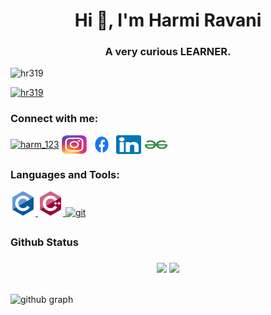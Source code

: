 <h1 align="center">Hi 👋, I'm Harmi Ravani</h1>
<h3 align="center">A very curious LEARNER.</h3>

<p align="left"> <img src="https://komarev.com/ghpvc/?username=hr319&label=Profile%20views&color=0e75b6&style=flat" alt="hr319" /> </p>

<p align="left"> <a href="https://github.com/ryo-ma/github-profile-trophy"><img src="https://github-profile-trophy.vercel.app/?username=hr319" alt="hr319" /></a> </p>

<h3 align="left">Connect with me:</h3>
<p align="left">
<a href="https://www.codechef.com/users/harm_123" target="blank"><img align="center" src="https://cdn.jsdelivr.net/npm/simple-icons@3.1.0/icons/codechef.svg" alt="harm_123" height="30" width="40" /></a>
<a href="https://www.instagram.com" target="blank"><img align="center" src="https://raw.githubusercontent.com/HR319/HR319/main/img/insta%20logo.jpg" height="30" width="40" /></a>
  <a href="https://www.facebook.com" target="blank"><img align="center" src="https://raw.githubusercontent.com/HR319/HR319/main/img/fb%20logo.png" height="30" width="40" /></a>
   <a href="https://www.linkedin.com" target="blank"><img align="center" src="https://raw.githubusercontent.com/HR319/HR319/main/img/linkedin%20logo.png" height="30" width="40" /></a>
<a href="https://auth.geeksforgeeks.org/user/harmiravani27" target="blank"><img align="center" src="https://raw.githubusercontent.com/HR319/HR319/main/img/gfg%202.png" alt="harmiravani27" height="30" width="40" /></a>
</p>

<h3 align="left">Languages and Tools:</h3>
<p align="left"> <a href="https://www.cprogramming.com/" target="_blank"> <img src="https://raw.githubusercontent.com/devicons/devicon/master/icons/c/c-original.svg" alt="c" width="40" height="40"/> </a> <a href="https://www.w3schools.com/cpp/" target="_blank"> <img src="https://raw.githubusercontent.com/devicons/devicon/master/icons/cplusplus/cplusplus-original.svg" alt="cplusplus" width="40" height="40"/> </a> <a href="https://git-scm.com/" target="_blank"> <img src="https://www.vectorlogo.zone/logos/git-scm/git-scm-icon.svg" alt="git" width="40" height="40"/> </a> </p>

<h2></h2>
<h3 align="left"> Github Status  <h3> 

<div align="center">
  <img width="48%" src="https://github-readme-stats.vercel.app/api?username=HR319&theme=radical&show_icons=true" />
  <img width="48%" src="https://github-readme-streak-stats.herokuapp.com/?user=HR319&theme=radical&show_icons=true" />
</div>
  <h2></h2>

 ![github graph](https://activity-graph.herokuapp.com/graph?username=HR319&theme=react-dark&hide_border=true)
<br>

